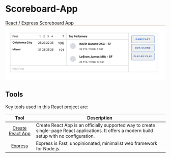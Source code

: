 # Scoreboard-App
React / Express Scoreboard App
![](https://github.com/curtisaallen/Scoreboard-App/blob/main/bg.png)

## Tools
Key tools used in this React project are:

| Tool             | Description   |
| :-------------:|--------------|
| [Create React App](https://reactjs.org/docs/create-a-new-react-app.html) | Create React App is an officially supported way to create single-page React applications. It offers a modern build setup with no configuration. |
| [Express](https://expressjs.com/) | Express is Fast, unopinionated, minimalist web framework for Node.js. 
